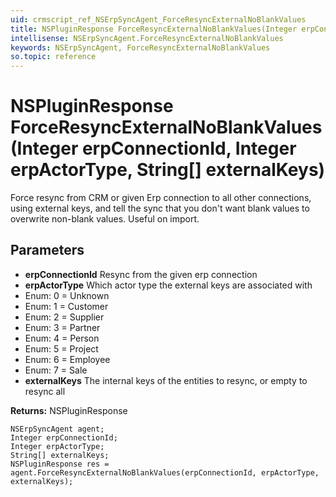 ```yaml
---
uid: crmscript_ref_NSErpSyncAgent_ForceResyncExternalNoBlankValues
title: NSPluginResponse ForceResyncExternalNoBlankValues(Integer erpConnectionId, Integer erpActorType, String[] externalKeys)
intellisense: NSErpSyncAgent.ForceResyncExternalNoBlankValues
keywords: NSErpSyncAgent, ForceResyncExternalNoBlankValues
so.topic: reference
---
```


# NSPluginResponse ForceResyncExternalNoBlankValues(Integer erpConnectionId, Integer erpActorType, String[] externalKeys)

Force resync from CRM or given Erp connection to all other connections, using external keys, and tell the sync that you don't want blank values to overwrite non-blank values. Useful on import.

## Parameters

* **erpConnectionId** Resync from the given erp connection
* **erpActorType** Which actor type the external keys are associated with
* Enum: 0 = Unknown 
* Enum: 1 = Customer 
* Enum: 2 = Supplier 
* Enum: 3 = Partner 
* Enum: 4 = Person 
* Enum: 5 = Project 
* Enum: 6 = Employee 
* Enum: 7 = Sale 
* **externalKeys** The internal keys of the entities to resync, or empty to resync all

**Returns:** NSPluginResponse

```crmscript
NSErpSyncAgent agent;
Integer erpConnectionId;
Integer erpActorType;
String[] externalKeys;
NSPluginResponse res = agent.ForceResyncExternalNoBlankValues(erpConnectionId, erpActorType, externalKeys);
```

